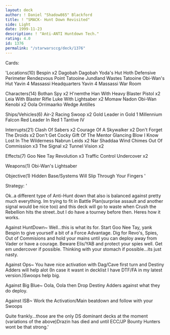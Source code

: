 ```yaml
---
layout: deck
author: ! Daniel "Shadow865" Blackford
title: ! "SMACK- Hunt Down Revisited"
side: Light
date: 1999-11-23
description: ! "Anti-ANTI Huntdown Tech."
rating: 4.0
id: 1376
permalink: "/starwarsccg/deck/1376"
---
```

Cards: 

'Locations(10)
Bespin	x2
Dagobah
Dagobah Yoda's Hut
Hoth Defensive Perimeter
Rendezvous Point
Tatooine Jundland Wastes
Tatooine Obi-Wan's Hut
Yavin 4 Massassi Headquarters
Yavin 4 Massassi War Room

Characters(14)
Bothan Spy  x2
H'nemthe
Han With Heavy Blaster Pistol  x2
Leia With Blaster Rifle
Luke With Lightsaber  x2
Momaw Nadon
Obi-Wan Kenobi	x2
Oola
Orrimaarko
Wedge Antilles

Ships/Vehicles(6)
Air-2 Racing Swoop  x2
Gold Leader in Gold 1
Millennium Falcon
Red Leader In Red 1
Tantive IV

Interrupts(21)
Clash Of Sabers  x2
Courage Of A Skywalker	x2
Don't Forget The Droids  x2
Don't Get Cocky
Gift Of The Mentor
Glancing Blow
I Know
Lost In The Wilderness
Nabrun Leids  x2
Nar Shaddaa Wind Chimes
Out Of Commission  x3
The Signal  x2
Tunnel Vision  x2

Effects(7)
Goo Nee Tay
Revolution  x3
Traffic Control
Undercover  x2

Weapons(1)
Obi-Wan's Lightsaber

Objective(1)
Hidden Base/Systems Will Slip Through Your Fingers
'

Strategy: '

Ok..a different type of Anti-Hunt down that also is balanced against pretty much everything. Im trying to fit in Battle Plan(surprise assault and another signal would be nice too) and this deck will go to waste when Crush the Rebellion hits the street..but I do have a tourney before then.
Heres how it works.

Against HuntDown~ Well...this is what its for. Start Goo Nee Tay, yank Bespin to give yourself a bit of a Force Advantage. Dig for Revo's, Spies, Out of Commisions and hold your mains until you can deploy away from Vader or have a courage. Beware Elis/YAB and protect your spies well. Get em undercover if possible. Thinking with your stomach if possible...its just nasty.

Against Ops~ You have nice activation with Dag/Cave first turn and Destiny Adders will help alot (In case it wasnt in decklist I have DTF/FA in my latest version.)Swoops help big.

Against Big Blue~ Oola, Oola then Drop Destiny Adders against what they do deploy.

Against ISB~ Work the Activation/Main beatdown and follow with your Swoops

Quite frankly...those are the only DS dominant decks at the moment (variations of the above)Drazin has died and until ECC/JP Bounty Hunters wont be that strong.'
